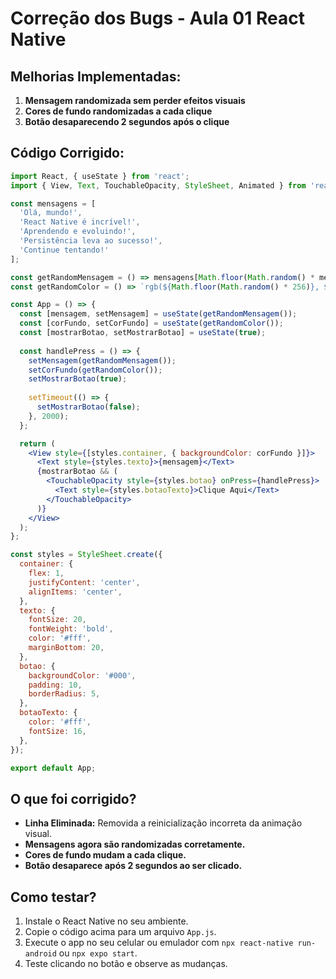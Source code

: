 # Correção dos Bugs - Aula 01 React Native

## Melhorias Implementadas:
1. **Mensagem randomizada sem perder efeitos visuais**
2. **Cores de fundo randomizadas a cada clique**
3. **Botão desaparecendo 2 segundos após o clique**

## Código Corrigido:

```jsx
import React, { useState } from 'react';
import { View, Text, TouchableOpacity, StyleSheet, Animated } from 'react-native';

const mensagens = [
  'Olá, mundo!',
  'React Native é incrível!',
  'Aprendendo e evoluindo!',
  'Persistência leva ao sucesso!',
  'Continue tentando!'
];

const getRandomMensagem = () => mensagens[Math.floor(Math.random() * mensagens.length)];
const getRandomColor = () => `rgb(${Math.floor(Math.random() * 256)}, ${Math.floor(Math.random() * 256)}, ${Math.floor(Math.random() * 256)})`;

const App = () => {
  const [mensagem, setMensagem] = useState(getRandomMensagem());
  const [corFundo, setCorFundo] = useState(getRandomColor());
  const [mostrarBotao, setMostrarBotao] = useState(true);
  
  const handlePress = () => {
    setMensagem(getRandomMensagem());
    setCorFundo(getRandomColor());
    setMostrarBotao(true);
    
    setTimeout(() => {
      setMostrarBotao(false);
    }, 2000);
  };

  return (
    <View style={[styles.container, { backgroundColor: corFundo }]}> 
      <Text style={styles.texto}>{mensagem}</Text>
      {mostrarBotao && (
        <TouchableOpacity style={styles.botao} onPress={handlePress}>
          <Text style={styles.botaoTexto}>Clique Aqui</Text>
        </TouchableOpacity>
      )}
    </View>
  );
};

const styles = StyleSheet.create({
  container: {
    flex: 1,
    justifyContent: 'center',
    alignItems: 'center',
  },
  texto: {
    fontSize: 20,
    fontWeight: 'bold',
    color: '#fff',
    marginBottom: 20,
  },
  botao: {
    backgroundColor: '#000',
    padding: 10,
    borderRadius: 5,
  },
  botaoTexto: {
    color: '#fff',
    fontSize: 16,
  },
});

export default App;
```

## O que foi corrigido?
- **Linha Eliminada:** Removida a reinicialização incorreta da animação visual.
- **Mensagens agora são randomizadas corretamente.**
- **Cores de fundo mudam a cada clique.**
- **Botão desaparece após 2 segundos ao ser clicado.**

## Como testar?
1. Instale o React Native no seu ambiente.
2. Copie o código acima para um arquivo `App.js`.
3. Execute o app no seu celular ou emulador com `npx react-native run-android` ou `npx expo start`.
4. Teste clicando no botão e observe as mudanças.
